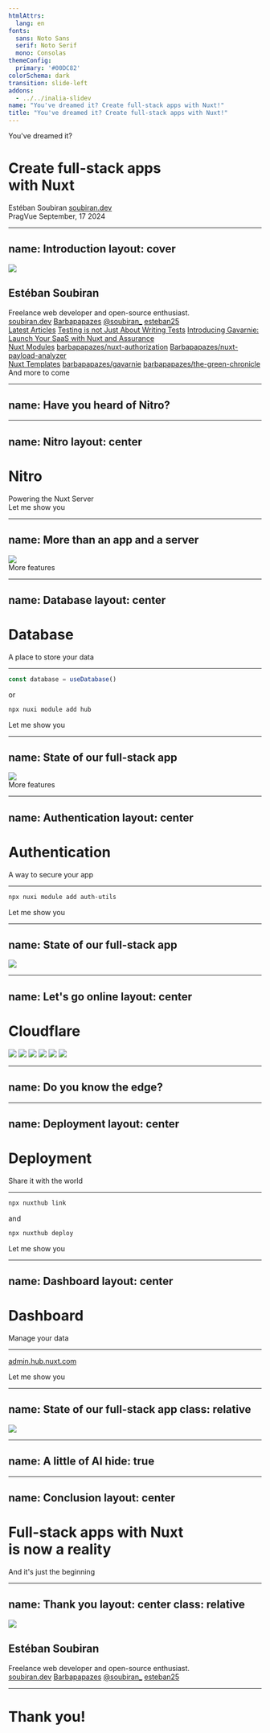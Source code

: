```yaml
---
htmlAttrs:
  lang: en
fonts:
  sans: Noto Sans
  serif: Noto Serif
  mono: Consolas
themeConfig:
  primary: '#00DC82'
colorSchema: dark
transition: slide-left
addons:
  - ../../inalia-slidev
name: "You've dreamed it? Create full-stack apps with Nuxt!"
title: "You've dreamed it? Create full-stack apps with Nuxt!"
---
```


<div op="60" font="400">
  You've dreamed it?
</div>

<h1 font="serif 500" p="b-20">
  Create full-stack apps<br>with <span text="primary">Nuxt</span>
</h1>

<div absolute left="14" bottom="10" flex="~ col gap-4 items-start">
  <span>Estéban Soubiran</span>
  <a href="https://soubiran.dev" target="_blank" op="60" m="t--4" class="text-xs">soubiran.dev</a>
</div>

<div absolute right="14" bottom="10" flex="~ col gap-4 items-end">
  <span>PragVue</span>
  <span text="xs" op="60" m="t--4">September, 17 2024</span>
</div>

---
name: Introduction
layout: cover
---

<img src="https://github.com/barbapapazes.png" size="32" />

<h2 m="t-4" font="serif 500">
  Estéban Soubiran
</h2>

<div m="t-2 b-20" op="60">
Freelance web developer and open-source enthusiast.
</div>

<div absolute left="14" bottom="10" text="sm" op="60" flex="~ row gap-8">
  <span v-click="1" flex="~ row items-center gap-1"><span i-ph-globe-light w="5" h="5" inline-block></span><a href="https://soubiran.dev">soubiran.dev</a></span>
  <span v-click="3" flex="~ row items-center gap-1"><span i-simple-icons-github w="4" h="4" inline-block></span><a href="https://gh.soubiran.dev">Barbapapazes</a></span>
  <span v-click="5" flex="~ row items-center gap-1"><span i-simple-icons-x w="4" h="4" inline-block></span><a href="https://x.soubiran.dev">@soubiran_</a></span>
  <span v-click="5" flex="~ row items-center gap-1"><span i-simple-icons-linkedin w="4" h="4" inline-block></span><a href="https://linkedin.soubiran.dev">esteban25</a></span>
</div>

<div absolute top="10" right="14" w="64" flex="~ col gap-8">
  <div v-click="2" flex="~ col gap-2">
    <a href="https://soubiran.dev/posts" text-sm op="80" border="~ !0" font="serif">Latest Articles</a>
    <a href="https://soubiran.dev/posts/testing-is-not-just-about-writing-test" text-xs op="60" border="~ !0">Testing is not Just About Writing Tests</a>
    <a href="https://soubiran.dev/posts/introducing-gavarnie-launch-your-saas-with-nuxt-and-assurance" text-xs op="60" border="~ !0">Introducing Gavarnie: Launch Your SaaS with Nuxt and Assurance</a>
  </div>
  <div v-click="4" flex="~ col gap-2">
    <a href="https://gh.soubiran.dev" text-sm op="80" border="~ !0" font="serif">Nuxt Modules</a>
    <a href="https://github.com/Barbapapazes/nuxt-authorization" text-xs op="60" border="~ !0">barbapapazes/nuxt-authorization</a>
    <a href="https://github.com/Barbapapazes/nuxt-payload-analyzer" text-xs op="60" border="~ !0">Barbapapazes/nuxt-payload-analyzer</a>
  </div>
  <div v-click="4" flex="~ col gap-2">
    <a href="https://gh.soubiran.dev" text-sm op="80" border="~ !0" font="serif">Nuxt Templates</a>
    <a href="https://github.com/Barbapapazes/gavarnie" text-xs op="60" border="~ !0">barbapapazes/gavarnie</a>
    <a href="https://github.com/Barbapapazes/the-green-chronicle" text-xs op="60" border="~ !0">barbapapazes/the-green-chronicle</a>
  </div>

</div>

<div v-click="7" absolute right="14" bottom="8" text="sm black" font="serif" p="x-4 y-2" rounded bg="primary" tracking="wider" notification>
  <span op="80">And more to come</span>
</div>

---
name: Have you heard of Nitro?
---

<Inalia
  question="Have you heard of Nitro?"
  type="single_select"
  :answers="[
    { label: 'I know exactly what it is', value: 13, color: '#70ffc6' },
    { label: 'I\'ve heard of it but I don\'t know what it is', value: 5, color: '#00dc82' },
    { label: 'I have no idea what it is', value: 6, color: '#07603e'}
  ]"
/>

---
name: Nitro
layout: center
---

<h1 font="serif" text="center">Nitro</h1>

<div op="60">
  Powering the Nuxt Server
</div>

<!-- TODO: link to the repo with correct branch -->
<div v-click absolute right="1/2" bottom="10" text="sm black" bg="primary" p="x-4 y-2" rounded flex="~ row items-center gap-2" tracking="wider" notification="centered">
  <span>Let me show you</span>
  <span i-ph-file-code-light w="4" h="4" inline-block></span>
</div>

---
name: More than an app and a server
---

<img src="/nuxt=vue+nitro.svg" w="1/2" m="t-12" mx="auto" />

<div v-click absolute right="1/2" bottom="10" text="sm black" bg="primary" p="x-4 y-2" rounded flex="~ row items-center gap-2" tracking="wider" notification="centered">
  <span>More features</span>
  <span i-ph-flask-light w="4" h="4" inline-block></span>
</div>

---
name: Database
layout: center
---

<h1 font="serif" text="center">Database</h1>

<div op="60">
  A place to store your data
</div>

<hr v-click border="slate-800" m="y-8" />

<v-click>

```ts
const database = useDatabase()
```

<div text="sm center" op="60">or</div>

```bash
npx nuxi module add hub
```

</v-click>

<!-- TODO: link to the repo with correct branch -->
<div v-click absolute right="1/2" bottom="10" text="sm black" bg="primary" p="x-4 y-2" rounded flex="~ row items-center gap-2" tracking="wider" notification="centered">
  <span>Let me show you</span>
  <span i-ph-database-light w="4" h="4" inline-block></span>
</div>

<!--
First, show the `useDatabase` function from Nitro.

Then, show the NuxtHub module.
-->

---
name: State of our full-stack app
---

<img src="/nuxt=vue+nitro+database.svg" w="1/2" m="t-12" mx="auto" />

<div v-click absolute right="1/2" bottom="10" text="sm black" bg="primary" p="x-4 y-2" rounded flex="~ row items-center gap-2" tracking="wider" notification="centered">
  <span>More features</span>
  <span i-ph-flask-light w="4" h="4" inline-block></span>
</div>

---
name: Authentication
layout: center
---

<h1 font="serif" text="center">Authentication</h1>

<div op="60" text="center">
  A way to secure your app
</div>

<hr v-click border="slate-800" m="y-8" />

<v-click>

```bash
npx nuxi module add auth-utils
```

</v-click>

<!-- TODO: link to the repo with correct branch -->
<div v-click absolute right="1/2" bottom="10" text="sm black" bg="primary" p="x-4 y-2" rounded flex="~ row items-center gap-2" tracking="wider" notification="centered">
  <span>Let me show you</span>
  <span i-ph-database-light w="4" h="4" inline-block></span>
</div>

---
name: State of our full-stack app
---

<img src="/nuxt=vue+nitro+database+auth.svg" w="1/2" m="t-12" mx="auto" />

---
name: Let's go online
layout: center
---

<h1 v-click font="serif" text="center" flex="~ row items-center gap-4">
  <span i-logos-cloudflare-icon w="16" h="16" inline-block></span>
  <span>Cloudflare</span>
</h1>

<div v-click flex="~ row justify-center items-center gap-2">
  <img w="8" src="/cf-pages.svg" />
  <img w="8" src="/cf-kv.svg" />
  <img w="8" src="/cf-d1.svg" />
  <img w="8" src="/cf-r2.svg" />
  <img w="8" src="/cf-vectorize.svg" />
  <img w="8" src="/cf-web-analytics.svg" />
</div>

<!-- All of these works on the edge but [click] ... -->

---
name: Do you know the edge?
---

<Inalia
  question="Do you know the edge?"
  type="single_select"
  :answers="[
    { label: 'I know exactly what it is', value: 9, color: '#ffc6a8' },
    { label: 'I\'ve heard of it but I don\'t know what it is', value: 5, color: '#FCAD41' },
    { label: 'I have no idea what it is', value: 11, color: '#F6821E'}
  ]"
/>

<!--
https://www.cloudflare.com/learning/serverless/glossary/what-is-edge-computing/
-->

---
name: Deployment
layout: center
---

<h1 font="serif" text="center">Deployment</h1>

<div op="60" text="center">
  Share it with the world
</div>

<hr v-click border="slate-800" m="y-8" />

<v-click>

```bash
npx nuxthub link
```

<div text="sm center" op="60">and</div>

```bash
npx nuxthub deploy
```

</v-click>

<!--  TODO: link to the repo with correct branch -->
<div v-click absolute right="1/2" bottom="10" text="sm black" bg="primary" p="x-4 y-2" rounded flex="~ row items-center gap-2" tracking="wider" notification="centered">
  <span>Let me show you</span>
  <span i-ph-rocket-light w="4" h="4" inline-block></span>
</div>

---
name: Dashboard
layout: center
---

<h1 font="serif" text="center">Dashboard</h1>

<div op="60" text="center">
  Manage your data
</div>

<hr v-click border="slate-800" m="y-8" />

<p v-click text="sm center">
  <a href="https://admin.hub.nuxt.com" op="60" font="serif">admin.hub.nuxt.com</a>
</p>

<!--  TODO: link to the repo with correct branch -->
<div v-click absolute right="1/2" bottom="10" text="sm black" bg="primary" p="x-4 y-2" rounded flex="~ row items-center gap-2" tracking="wider" notification="centered">
  <span>Let me show you</span>
  <span i-ph-eye-light w="4" h="4" inline-block></span>
</div>

---
name: State of our full-stack app
class: relative
---

<img src="/full-stack=vue+nitro+hub+cloudflare.svg" absolute w="3/4" right="1/2" bottom="1/2" translate="1/2" mx="auto" />

---
name: A little of AI
hide: true
---

<!--

I will not have enough time for this one.
https://hub.nuxt.com/docs/features/ai

-->

---
name: Conclusion
layout: center
---

<h1 font="serif" text="center">
  Full-stack apps with Nuxt<br>is now a reality
</h1>

<div v-click op="60" text="center">
  And it's just the beginning
</div>

<!--
I strongly believe that a lot of things will emerge from this for the whole Nuxt community. This is really exciting!
-->

---
name: Thank you
layout: center
class: relative
---

<img src="https://github.com/barbapapazes.png" size="20" m="x-auto" />

<h2 text="center" m="t-4" font="serif 500">
  Estéban Soubiran
</h2>

<div text="center" m="t-2" op="60">
Freelance web developer and open-source enthusiast.
</div>

<div m="t-8" text="sm" op="60" flex="~ row gap-8">
  <span flex="~ row items-center gap-1"><span i-ph-globe-light w="5" h="5" inline-block></span><a href="https://soubiran.dev">soubiran.dev</a></span>
  <span flex="~ row items-center gap-1"><span i-simple-icons-github w="4" h="4" inline-block></span><a href="https://gh.soubiran.dev">Barbapapazes</a></span>
  <span flex="~ row items-center gap-1"><span i-simple-icons-x w="4" h="4" inline-block></span><a href="https://x.soubiran.dev">@soubiran_</a></span>
  <span flex="~ row items-center gap-1"><span i-simple-icons-linkedin w="4" h="4" inline-block></span><a href="https://linkedin.soubiran.dev">esteban25</a></span>
</div>

<hr border="slate-800" m="y-12" />

<h1 text="center" font="serif">Thank you!</h1>

<!--
Thank you! I hope you enjoyed the talk, it's been a pleasure to share this with you.
-->
